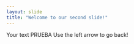 ```yaml
---
layout: slide
title: "Welcome to our second slide!"
---
```

Your text PRUEBA
Use the left arrow to go back!

